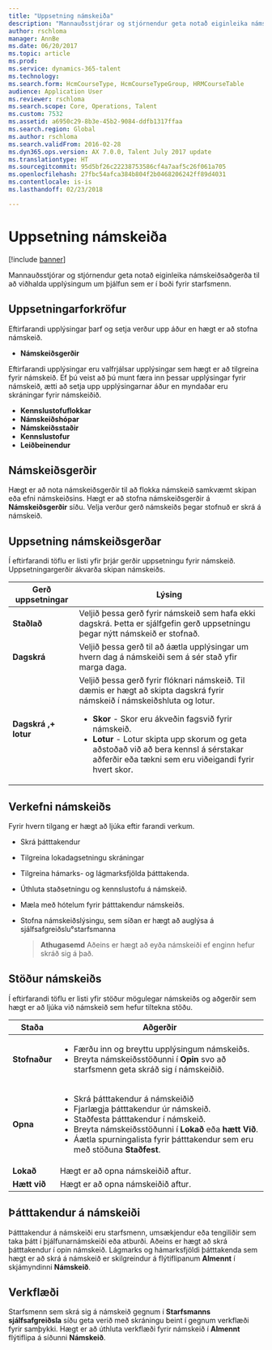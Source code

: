 ```yaml
---
title: "Uppsetning námskeiða"
description: "Mannauðsstjórar og stjórnendur geta notað eiginleika námskeiðsaðgerða til að viðhalda upplýsingum um þjálfun sem er í boði fyrir starfsmenn."
author: rschloma
manager: AnnBe
ms.date: 06/20/2017
ms.topic: article
ms.prod: 
ms.service: dynamics-365-talent
ms.technology: 
ms.search.form: HcmCourseType, HcmCourseTypeGroup, HRMCourseTable
audience: Application User
ms.reviewer: rschloma
ms.search.scope: Core, Operations, Talent
ms.custom: 7532
ms.assetid: a6950c29-8b3e-45b2-9084-ddfb1317ffaa
ms.search.region: Global
ms.author: rschloma
ms.search.validFrom: 2016-02-28
ms.dyn365.ops.version: AX 7.0.0, Talent July 2017 update
ms.translationtype: HT
ms.sourcegitcommit: 95d5bf26c22238753586cf4a7aaf5c26f061a705
ms.openlocfilehash: 27fbc54afca384b804f2b0468206242ff89d4031
ms.contentlocale: is-is
ms.lasthandoff: 02/23/2018

---
```


# <a name="set-up-training-courses"></a>Uppsetning námskeiða

[!include [banner](includes/banner.md)]

Mannauðsstjórar og stjórnendur geta notað eiginleika námskeiðsaðgerða til að viðhalda upplýsingum um þjálfun sem er í boði fyrir starfsmenn.

 <a name="set-up-prerequisites"></a> Uppsetningarforkröfur
---------------------

Eftirfarandi upplýsingar þarf og setja verður upp áður en hægt er að stofna námskeið.
-   **Námskeiðsgerðir**

Eftirfarandi upplýsingar eru valfrjálsar upplýsingar sem hægt er að tilgreina fyrir námskeið. Ef þú veist að þú munt færa inn þessar upplýsingar fyrir námskeið, ætti að setja upp upplýsingarnar áður en myndaðar eru skráningar fyrir námskeiðið.
-   **Kennslustofuflokkar**
-   **Námskeiðshópar**
-   **Námskeiðsstaðir**
-   **Kennslustofur**
-   **Leiðbeinendur**

## <a name="course-types"></a>Námskeiðsgerðir
Hægt er að nota námskeiðsgerðir til að flokka námskeið samkvæmt skipan eða efni námskeiðsins. Hægt er að stofna námskeiðsgerðir á **Námskeiðsgerðir** síðu. Velja verður gerð námskeiðs þegar stofnuð er skrá á námskeið.

## <a name="course-setup-type"></a>Uppsetning námskeiðsgerðar
Í eftirfarandi töflu er listi yfir þrjár gerðir uppsetningu fyrir námskeið. Uppsetningargerðir ákvarða skipan námskeiðs.

<table>
<thead>
<tr class="header">
<th>Gerð uppsetningar</th>
<th>Lýsing</th>
</tr>
</thead>
<tbody>
<tr class="odd">
<td><strong>Staðlað</strong></td>
<td>Veljið þessa gerð fyrir námskeið sem hafa ekki dagskrá. Þetta er sjálfgefin gerð uppsetningu þegar nýtt námskeið er stofnað.</td>
</tr>
<tr class="even">
<td><strong>Dagskrá</strong></td>
<td>Veljið þessa gerð til að áætla upplýsingar um hvern dag á námskeiði sem á sér stað yfir marga daga.</td>
</tr>
<tr class="odd">
<td><strong>Dagskrá ‚+ lotur</strong></td>
<td>Veljið þessa gerð fyrir flóknari námskeið. Til dæmis er hægt að skipta dagskrá fyrir námskeið í námskeiðshluta og lotur.
<ul>
<li><strong>Skor</strong> - Skor eru ákveðin fagsvið fyrir námskeið.</li>
<li><strong>Lotur</strong> - Lotur skipta upp skorum og geta aðstoðað við að bera kennsl á sérstakar aðferðir eða tækni sem eru viðeigandi fyrir hvert skor.</li>
</ul></td>
</tr>
</tbody>
</table>

## <a name="course-tasks"></a>Verkefni námskeiðs
Fyrir hvern tilgang er hægt að ljúka eftir farandi verkum.
- Skrá þátttakendur
- Tilgreina lokadagsetningu skráningar
- Tilgreina hámarks- og lágmarksfjölda þátttakenda.
- Úthluta staðsetningu og kennslustofu á námskeið.
- Mæla með hótelum fyrir þátttakendur námskeiðs.
- Stofna námskeiðslýsingu, sem síðan er hægt að auglýsa á sjálfsafgreiðslu°starfsmanna

  >**Athugasemd** Aðeins er hægt að eyða námskeiði ef enginn hefur skráð sig á það. 

## <a name="course-statuses"></a>Stöður námskeiðs
Í eftirfarandi töflu er listi yfir stöður mögulegar námskeiðs og aðgerðir sem hægt er að ljúka við námskeið sem hefur tiltekna stöðu.

<table>
<thead>
<tr class="header">
<th>Staða</th>
<th>Aðgerðir</th>
</tr>
</thead>
<tbody>
<tr class="odd">
<td><strong>Stofnaður</strong></td>
<td><ul>
<li>Færðu inn og breyttu upplýsingum námskeiðs.</li>
<li>Breyta námskeiðsstöðunni í <strong>Opin</strong> svo að starfsmenn geta skráð sig í námskeiðið.</li>
</ul></td>
</tr>
<tr class="even">
<td><strong>Opna</strong></td>
<td><ul>
<li>Skrá þátttakendur á námskeiðið</li>
<li>Fjarlægja þátttakendur úr námskeið.</li>
<li>Staðfesta þátttakendur í námskeið.</li>
<li>Breyta námskeiðsstöðunni í<strong> Lokað</strong> eða <strong>hætt Við</strong>.</li>
<li>Áætla spurningalista fyrir þátttakendur sem eru með stöðuna <strong>Staðfest</strong>.</li>
</ul></td>
</tr>
<tr class="odd">
<td><strong>Lokað</strong></td>
<td>Hægt er að opna námskeiðið aftur.</td>
</tr>
<tr class="even">
<td><strong>Hætt við</strong></td>
<td>Hægt er að opna námskeiðið aftur.</td>
</tr>
</tbody>
</table>

## <a name="course-participants"></a>Þátttakendur á námskeiði
Þátttakendur á námskeiði eru starfsmenn, umsækjendur eða tengiliðir sem taka þátt í þjálfunarnámskeiði eða atburði. Aðeins er hægt að skrá þátttakendur í opin námskeið. Lágmarks og hámarksfjöldi þátttakenda sem hægt er að skrá á námskeið er skilgreindur á flýtiflipanum **Almennt** í skjámyndinni **Námskeið**.

<a name="workflow"></a>Verkflæði
--------

Starfsmenn sem skrá sig á námskeið gegnum í **Starfsmanns sjálfsafgreiðsla** síðu geta verið með skráningu beint í gegnum verkflæði fyrir samþykki.  Hægt er að úthluta verkflæði fyrir námskeið í **Almennt** flýtiflipa á síðunni **Námskeið**.






